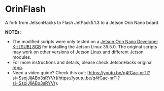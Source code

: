 # OrinFlash
A fork from JetsonHacks to Flash JetPack5.1.3 to a Jetson Orin Nano board.

**NOTEs**: 
- The modified scripts were only tested on a [Jetson Orin Nano Developer Kit \[SUB\] 8GB](https://category.yahboom.net/products/jetson-orin-nano) for installing the Jetson Linux 35.5.0. The original scripts may work on other versions of Jetson Linux and different Jetson modules.  
- For more instructions and details, please check JetsonHacks original [repo](https://github.com/jetsonhacks/bootFromExternalStorage).
- Need a video guide? Check this out: [https://youtu.be/q4fGac-nrTI?si=SsojJljABo3sRYVr](https://youtu.be/q4fGac-nrTI?si=SsojJljABo3sRYVr). 
